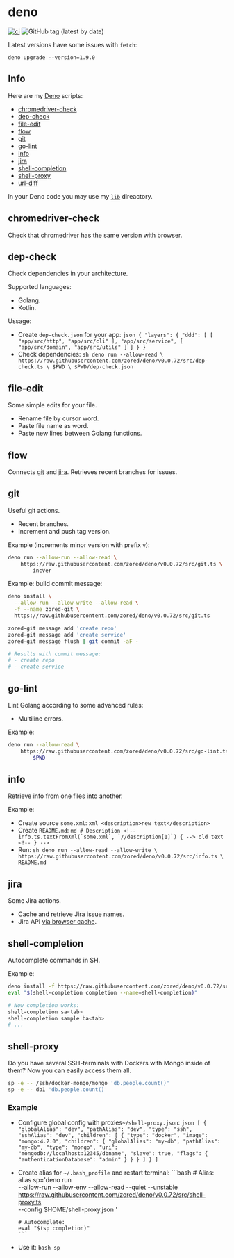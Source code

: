 # deno
[![ci](https://github.com/zored/deno/workflows/ci/badge.svg?branch=master)](https://github.com/zored/deno/actions)
![GitHub tag (latest by date)](https://img.shields.io/github/v/tag/zored/deno)

Latest versions have some issues with `fetch`:
```shell
deno upgrade --version=1.9.0
```

## Info

Here are my [Deno](https://deno.land/) scripts:

- [chromedriver-check](#chromedriver-check)
- [dep-check](#dep-check)
- [file-edit](#file-edit)
- [flow](#flow)
- [git](#git)
- [go-lint](#go-lint)
- [info](#info)
- [jira](#jira)
- [shell-completion](#shell-completion)
- [shell-proxy](#shell-proxy)
- [url-diff](#url-diff)

In your Deno code you may use my [`lib`](./src/lib) direactory.

## chromedriver-check

Check that chromedriver has the same version with browser.

## dep-check

Check dependencies in your architecture.

Supported languages:

- Golang.
- Kotlin.

Ussage:

- Create `dep-check.json` for your app:
      ```json
      {
        "layers": {
          "ddd": [
            [
              "app/src/http",
              "app/src/cli"
            ],
            "app/src/service",
            [
              "app/src/domain",
              "app/src/utils"
            ]
          ]
        }
      }
      ```
- Check dependencies:
      ```sh
      deno run --allow-read \
          https://raw.githubusercontent.com/zored/deno/v0.0.72/src/dep-check.ts \
              $PWD \
              $PWD/dep-check.json
      ```

## file-edit

Some simple edits for your file.

- Rename file by cursor word.
- Paste file name as word.
- Paste new lines between Golang functions.

## flow

Connects [git](#git) and [jira](#git). Retrieves recent branches for issues.

## git

Useful git actions.

- Recent branches.
- Increment and push tag version.

Example (increments minor version with prefix `v`):

```sh
deno run --allow-run --allow-read \
    https://raw.githubusercontent.com/zored/deno/v0.0.72/src/git.ts \
	    incVer
```

Example: build commit message:

```sh
deno install \
  --allow-run --allow-write --allow-read \
  -f --name zored-git \
  https://raw.githubusercontent.com/zored/deno/v0.0.72/src/git.ts

zored-git message add 'create repo'
zored-git message add 'create service'
zored-git message flush | git commit -aF -

# Results with commit message:
# - create repo
# - create service
```

## go-lint

Lint Golang according to some advanced rules:

- Multiline errors.

Example:

```sh
deno run --allow-read \
    https://raw.githubusercontent.com/zored/deno/v0.0.72/src/go-lint.ts \
        $PWD
```

## info

Retrieve info from one files into another.

Example:

- Create source `some.xml`:
      ```xml
      <description>new text</description>
      ```
- Create `README.md`:
      ```md
      # Description
      <!-- info.ts.textFromXml(`some.xml`, `//description[1]`) { -->
      old text
      <!-- } -->
      ```
- Run:
      ```sh
      deno run --allow-read --allow-write \
          https://raw.githubusercontent.com/zored/deno/v0.0.72/src/info.ts \
              README.md
      ```

## jira

Some Jira actions.

- Cache and retrieve Jira issue names.
- Jira API
  [via browser cache](./src/chrome-extension/jira-cookie-sender/README.md).

## shell-completion

Autocomplete commands in SH.

Example:

```sh
deno install -f https://raw.githubusercontent.com/zored/deno/v0.0.72/src/shell-completion.ts
eval "$(shell-completion completion --name=shell-completion)"

# Now completion works:
shell-completion sa<tab>
shell-completion sample ba<tab>
# ...
```

## shell-proxy

Do you have several SSH-terminals with Dockers with Mongo inside of them? Now
you can easily access them all.

```bash
sp -e -- /ssh/docker-mongo/mongo 'db.people.count()' 
sp -e -- db1 'db.people.count()'
```

### Example

- Configure global config with proxies`~/shell-proxy.json`:
      ```json
      [
        {
          "globalAlias": "dev",
          "pathAlias": "dev",
          "type": "ssh",
          "sshAlias": "dev",
          "children": [
            {
              "type": "docker",
              "image": "mongo:4.2.0",
              "children": {
                "globalAlias": "my-db",
                "pathAlias": "my-db",
                "type": "mongo",
                "uri": "mongodb://localhost:12345/dbname",
                "slave": true,
                "flags": {
                  "authenticationDatabase": "admin"
                }
              }
            }
          ]
        }
      ]
      ```

- Create alias for `~/.bash_profile` and restart terminal:
      ```bash
      # Alias:
      alias sp='deno run \
        --allow-run --allow-env --allow-read --quiet --unstable \
        https://raw.githubusercontent.com/zored/deno/v0.0.72/src/shell-proxy.ts \
        --config $HOME/shell-proxy.json
      '

      # Autocomplete:
      eval "$(sp completion)"
      ```

- Use it:
      ```bash
      sp
      ```
